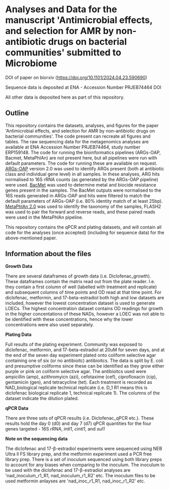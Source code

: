 # Analyses and Data for the manuscript 'Antimicrobial effects, and selection for AMR by non-antibiotic drugs on bacterial communities' submitted to Microbiome
DOI of paper on biorxiv (https://doi.org/10.1101/2024.04.23.590690)

Sequence data is deposited at ENA - Accession Number PRJEB74464 DOI 

All other data is deposited here as part of this repository.

##  Outline 
This repository contains the datasets, analyses, and figures for the paper 'Antimicrobial effects, and selection for AMR by non-antibiotic drugs on bacterial communities'. The code present can recreate all figures and tables. The raw sequencing data for the metagenomics analyses are available at ENA Accession Number PRJEB74464, study number ERP159148. The code for running the bioinformatics pipelines (ARGs-OAP, Bacmet, MetaPhlAn) are not present here, but all pipelines were run with default parameters. The code for running these are available on request. [ARGs-OAP](https://github.com/xinehc/ARGs_OAP) version 2.0 was used to identify ARGs present (both at antibiotic class and individual gene level) in all samples. In these analyses, ARG hits normalised to 16S rRNA counts (as generated by the ARGs-OAP pipeline) were used. [BacMet](http://bacmet.biomedicine.gu.se/) was used to determine metal and biocide resistance genes present in the samples. The BacMet outputs were normalised to the 16S reads generated in ARGs-OAP and hits were filtered to match the default parameters of ARGs-OAP (i.e. 80% identity match of at least 25bp). [MetaPhlAn 2.0](https://github.com/biobakery/MetaPhlAn/wiki/MetaPhlAn2) was used to identify the taxonomy of the samples, FLASH2 was used to pair the forward and reverse reads, and these paired reads were used in the MetaPhlAn pipeline. 

This repository contains the qPCR and plating datasets, and will contain all code for the analyses (once accepted) (including for sequence data) for the above-mentioned paper. 

## Information about the files 

**Growth Data**

There are several dataframes of growth data (i.e. Diclofenac_growth). These dataframes contain the matrix read out from the plate reader. I.e. they contain a first column of well (labelled with treatment and replicate) and subsequent columns of time points and OD read at that time point. For diclofenac, metformin, and 17-beta-estradiol both high and low datasets are included, however the lowest concentration dataset is used to generate LOECs. The highest concentration dataset contains OD readings for growth in the higher concentations of these NADs, however a LOEC was not able to be identified with these concentrations, hence why the lower concentrations were also used separately.

**Plating Data** 

Full results of the plating experiment. Community was exposed to diclofenac, metformin, and 17-beta-estradiol at 20uM for seven days, and at the end of the seven day experiment plated onto coliform selective agar containing one of six (or no antibioitc) antibioitcs. The data is split by E. coli and presumptive coliforms since these can be identified as they grow either purple or pink on coliform selective agar. The antibioitcs used were ampicillin (amp), azithromyicn (azi), cefotaxime (cef), ciprofloxacin (cip), gentamicin (gen), and tetracycline (tet). Each treatment is recorded as NAD_biological replicate technical replicate (i.e. D_1 R1 means this is diclofenac biological replicate 1, technical replicate 1). The columns of the dataset indicate the dilution plated. 

**qPCR Data**

There are three sets of qPCR results (i.e. Diclofenac_qPCR etc.). These results hold the day 0 (d0) and day 7 (d7) qPCR quantities for the four genes targeted - 16S _rRNA_, _intI1_, _cintI1_, and _sul1_

**Note on the sequencing data**

The diclofenac and 17-β-estradiol experiments were sequenced using NEB Ultra ll FS library prep, and the metformin experiment used a PCR free library prep. There is a set of inoculum sequenced using both library preps to account for any biases when comparing to the inoculum. The inoculum to be used with the diclofenac and 17-β-estradiol analyses are 'nad_inoculum_r1_R1, nad_inoculum_r1_R2' etc. The inoculum files to be used metformin anlayses are 'nad_inoc_r1_R1, nad_inoc_r1_R2' etc. 
